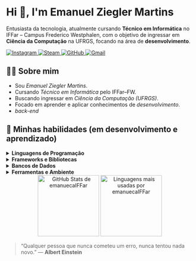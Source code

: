 # Hi 👋, I'm Emanuel Ziegler Martins

Entusiasta da tecnologia, atualmente cursando <strong>Técnico em Informática</strong> no IFFar – Campus Frederico Westphalen, com o objetivo de ingressar em <strong>Ciência da Computação</strong> na UFRGS, focando na área de <strong>desenvolvimento</strong>.

<!--redes sociais-->
<p align="left">
  <a href="https://www.instagram.com/emanuel_zzie" target="_blank">
    <img src="https://img.shields.io/badge/-Instagram-E4405F?style=flat-square&logo=Instagram&logoColor=white" alt="Instagram"/>
  </a>
  <a href="https://steamcommunity.com/id/emanueca" target="_blank">
    <img src="https://img.shields.io/badge/-Steam-000000?style=flat-square&logo=Steam&logoColor=white" alt="Steam"/>
  </a>
  <a href="https://github.com/emanuecaIFFar" target="_blank">
    <img src="https://img.shields.io/badge/-GitHub-181717?style=flat-square&logo=GitHub&logoColor=white" alt="GitHub"/>
  </a>
  <a href="mailto:emanuelziegler3@gmail.com">
    <img src="https://img.shields.io/badge/-Gmail-D14836?style=flat-square&logo=Gmail&logoColor=white" alt="Gmail"/>
  </a>
</p>

## 👨‍💻 Sobre mim
- Sou *Emanuel Ziegler Martins*.
- Cursando *Técnico em Informática* pelo IFFar–FW.
- Buscando ingressar em *Ciência da Computação (UFRGS)*.
- Focado em aprender e aplicar conhecimentos de *desenvolvimento*.
- *back-end*

## 🌱 Minhas habilidades (em desenvolvimento e aprendizado)

<details>
  <summary><strong>Linguagens de Programação</strong></summary>
  <br/>
  <p align="left">
    <a href="https://www.python.org" target="_blank" rel="noreferrer">
      <img src="https://cdn.jsdelivr.net/gh/devicons/devicon/icons/python/python-original.svg" width="36" height="36" alt="Python"/>
    </a>
    <a href="https://www.java.com" target="_blank" rel="noreferrer">
      <img src="https://cdn.jsdelivr.net/gh/devicons/devicon/icons/java/java-original.svg" width="36" height="36" alt="Java"/>
    </a>
    <a href="https://www.php.net/" target="_blank" rel="noreferrer">
      <img src="https://cdn.jsdelivr.net/gh/devicons/devicon/icons/php/php-original.svg" width="36" height="36" alt="PHP"/>
    </a>
    <a href="https://developer.mozilla.org/docs/Web/HTML" target="_blank" rel="noreferrer">
      <img src="https://cdn.jsdelivr.net/gh/devicons/devicon/icons/html5/html5-original.svg" width="36" height="36" alt="HTML5"/>
    </a>
    <a href="https://developer.mozilla.org/docs/Web/CSS" target="_blank" rel="noreferrer">
      <img src="https://cdn.jsdelivr.net/gh/devicons/devicon/icons/css3/css3-original.svg" width="36" height="36" alt="CSS3"/>
    </a>
    <a href="https://www.arduino.cc/" target="_blank" rel="noreferrer">
      <img src="https://cdn.jsdelivr.net/gh/devicons/devicon/icons/arduino/arduino-original.svg" width="36" height="36" alt="Arduino"/>
    </a>
  </p>
</details>

<details>
  <summary><strong>Frameworks e Bibliotecas</strong></summary>
  <br/>
  <p align="left">
    <a href="https://react.dev" target="_blank" rel="noreferrer">
      <img src="https://cdn.jsdelivr.net/gh/devicons/devicon/icons/react/react-original.svg" width="36" height="36" alt="React"/>
    </a>
    <a href="https://nodejs.org" target="_blank" rel="noreferrer">
      <img src="https://cdn.jsdelivr.net/gh/devicons/devicon/icons/nodejs/nodejs-original.svg" width="36" height="36" alt="Node.js"/>
    </a>
    <a href="https://expressjs.com" target="_blank" rel="noreferrer">
      <img src="https://cdn.jsdelivr.net/gh/devicons/devicon/icons/express/express-original.svg" width="36" height="36" alt="Express"/>
    </a>
    <a href="https://tailwindcss.com" target="_blank" rel="noreferrer">
      <img src="https://cdn.jsdelivr.net/gh/devicons/devicon/icons/tailwindcss/tailwindcss-plain.svg" width="36" height="36" alt="Tailwind CSS"/>
    </a>
    <a href="https://www.tensorflow.org" target="_blank" rel="noreferrer">
      <img src="https://cdn.jsdelivr.net/gh/devicons/devicon/icons/tensorflow/tensorflow-original.svg" width="36" height="36" alt="TensorFlow"/>
    </a>
  </p>
</details>

<details>
  <summary><strong>Bancos de Dados</strong></summary>
  <br/>
  <p align="left">
    <a href="https://www.mysql.com/" target="_blank" rel="noreferrer">
      <img src="https://cdn.jsdelivr.net/gh/devicons/devicon/icons/mysql/mysql-original.svg" width="36" height="36" alt="MySQL"/>
    </a>
    <a href="https://www.sqlite.org" target="_blank" rel="noreferrer">
      <img src="https://cdn.jsdelivr.net/gh/devicons/devicon/icons/sqlite/sqlite-original.svg" width="36" height="36" alt="SQLite"/>
    </a>
    <a href="https://firebase.google.com/" target="_blank" rel="noreferrer">
      <img src="https://cdn.jsdelivr.net/gh/devicons/devicon/icons/firebase/firebase-plain.svg" width="36" height="36" alt="Firebase"/>
    </a>
  </p>
</details>

<details>
  <summary><strong>Ferramentas e Ambiente</strong></summary>
  <br/>
  <p align="left">
    <a href="https://www.linux.org/" target="_blank" rel="noreferrer">
      <img src="https://cdn.jsdelivr.net/gh/devicons/devicon/icons/linux/linux-original.svg" width="36" height="36" alt="Linux"/>
    </a>
    <a href="https://code.visualstudio.com/" target="_blank" rel="noreferrer">
      <img src="https://cdn.jsdelivr.net/gh/devicons/devicon/icons/vscode/vscode-original.svg" width="36" height="36" alt="VS Code"/>
    </a>
    <a href="https://github.com/" target="_blank" rel="noreferrer">
      <img src="https://cdn.jsdelivr.net/gh/devicons/devicon/icons/github/github-original.svg" width="36" height="36" alt="GitHub"/>
    </a>
  </p>
</details>

<!-- GitHub Stats - lado a lado -->
<div align="center">
  <img height="165" src="https://github-readme-stats.vercel.app/api?username=emanuecaIFFar&show_icons=true&theme=radical&include_all_commits=true&count_private=true" alt="GitHub Stats de emanuecaIFFar"/>
  <img height="165" src="https://github-readme-stats.vercel.app/api/top-langs/?username=emanuecaIFFar&layout=compact&langs_count=8&theme=radical" alt="Linguagens mais usadas por emanuecaIFFar"/>
</div>

> “Qualquer pessoa que nunca cometeu um erro, nunca tentou nada novo.” — <strong>Albert Einstein</strong>
